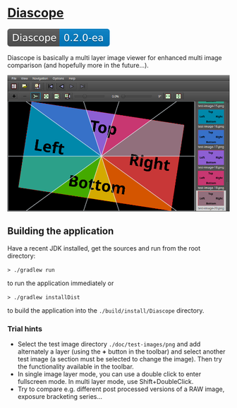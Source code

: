 # [Diascope](https://github.com/berndmichaely/diascope)

![version](doc/shields/version.svg "version")

Diascope is basically a multi layer image viewer for enhanced multi image comparison (and hopefully more in the future…).

![Screenshot](doc/screenshots/Screenshot_01.png "Screenshot")

## Building the application

Have a recent JDK installed, get the sources and run from the root directory:

`> ./gradlew run`

to run the application immediately or

`> ./gradlew installDist`

to build the application into the `./build/install/Diascope` directory.

### Trial hints

  * Select the test image directory `./doc/test-images/png` and add alternately a layer (using the **+** button in the toolbar) and select another test image (a section must be selected to change the image). Then try the functionality available in the toolbar.
  * In single image layer mode, you can use a double click to enter fullscreen mode. In multi layer mode, use Shift+DoubleClick.
  * Try to compare e.g. different post processed versions of a RAW image, exposure bracketing series…